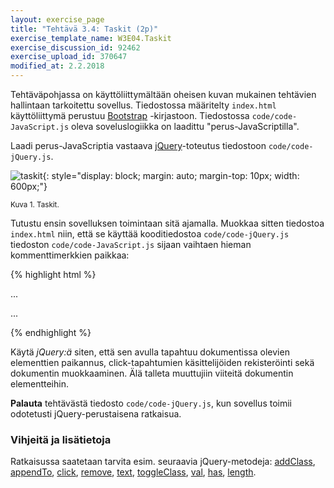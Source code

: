 ```yaml
---
layout: exercise_page
title: "Tehtävä 3.4: Taskit (2p)"
exercise_template_name: W3E04.Taskit
exercise_discussion_id: 92462
exercise_upload_id: 370647
modified_at: 2.2.2018
---
```


Tehtäväpohjassa on käyttöliittymältään oheisen kuvan mukainen tehtävien
hallintaan tarkoitettu sovellus. Tiedostossa määritelty `index.html`
käyttöliittymä perustuu [Bootstrap][Bootstrap] -kirjastoon. Tiedostossa
`code/code-JavaScript.js` oleva soveluslogiikka on laadittu
"perus-JavaScriptilla".

[Bootstrap]: http://getbootstrap.com

Laadi perus-JavaScriptia vastaava [jQuery][jQuery]-toteutus tiedostoon
`code/code-jQuery.js`.

[jQuery]: http://jquery.com


![taskit](../img/taskit.png "taskit"){: style="display: block; margin: auto; margin-top: 10px; width: 600px;"}

<small>Kuva 1. Taskit.</small>

Tutustu ensin sovelluksen toimintaan sitä ajamalla. Muokkaa sitten
tiedostoa `index.html` niin, että se käyttää kooditiedostoa `code/code-jQuery.js`
tiedoston `code/code-JavaScript.js` sijaan vaihtaen hieman kommenttimerkkien
paikkaa:

{% highlight html %}

...
<!--<script src="./js/code-JavaScript.js"></script>-->
<script src="./js/code-jQuery.js"></script>
...

{% endhighlight %}

Käytä *jQuery:ä* siten, että sen avulla tapahtuu dokumentissa olevien elementtien
paikannus, click-tapahtumien käsittelijöiden rekisteröinti sekä dokumentin
muokkaaminen. Älä talleta muuttujiin viiteitä dokumentin elementteihin.

**Palauta** tehtävästä tiedosto `code/code-jQuery.js`, kun sovellus toimii
odotetusti jQuery-perustaisena ratkaisua.


### Vihjeitä ja lisätietoja

Ratkaisussa saatetaan tarvita esim. seuraavia jQuery-metodeja:
[addClass](http://api.jquery.com/addClass/),
[appendTo](http://api.jquery.com/appendTo/),
[click](http://api.jquery.com/click/),
[remove](http://api.jquery.com/remove/),
[text](http://api.jquery.com/text/),
[toggleClass](http://api.jquery.com/toggleClass/),
[val](http://api.jquery.com/val/),
[has](http://api.jquery.com/has/),
[length](http://api.jquery.com/length/).
